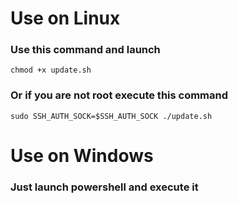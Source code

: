 # Use on Linux

### Use this command and launch
```chmod +x update.sh```

### Or if you are not root execute this command
```sudo SSH_AUTH_SOCK=$SSH_AUTH_SOCK ./update.sh```



# Use on Windows

### Just launch powershell and execute it
